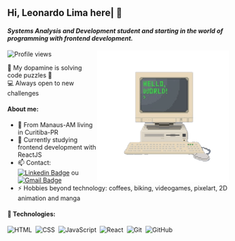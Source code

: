 ## Hi, Leonardo Lima here| 👋
#### _Systems Analysis and Development student and starting in the world of programming with frontend development._

<img src="/assets/pixel-computer-unscreen.gif" align="right" height="300px" width="300px" padding="20px">

<p align="left"> <img src="https://komarev.com/ghpvc/?username=leonarclo&color=blue" alt="Profile views" /> </p>

🧠 My dopamine is solving code puzzles 🧩 
<br>
💻 Always open to new challenges

#### About me:
- 📍 From Manaus-AM living in Curitiba-PR
- 🌱 Currently studying frontend development with ReactJS
- 📫 Contact: [![Linkedin Badge](https://img.shields.io/badge/-LinkedIn-blue?style=flat-square&logo=Linkedin&logoColor=white&link=https://www.linkedin.com/in/leonardo-lima-633067142/)](https://www.linkedin.com/in/leonardo-lima-633067142/) ou [![Gmail Badge](https://img.shields.io/badge/-Gmail-c14438?style=flat-square&logo=Gmail&logoColor=white&link=mailto:leonardostlima@gmail.com)](mailto:leonardostlima@gmail.com)
- ⚡ Hobbies beyond technology: coffees, biking, videogames, pixelart, 2D animation and manga

#### 🚀 Technologies:
![HTML](https://img.shields.io/badge/-HTML-05122A?style=flat&logo=HTML5)&nbsp;
![CSS](https://img.shields.io/badge/-CSS-05122A?style=flat&logo=CSS3&logoColor=1572B6)&nbsp;
![JavaScript](https://img.shields.io/badge/-JavaScript-05122A?style=flat&logo=javascript)&nbsp;
![React](https://img.shields.io/badge/-React-05122A?style=flat&logo=react)&nbsp;
![Git](https://img.shields.io/badge/-Git-05122A?style=flat&logo=git)&nbsp;
![GitHub](https://img.shields.io/badge/-GitHub-05122A?style=flat&logo=github)&nbsp;
